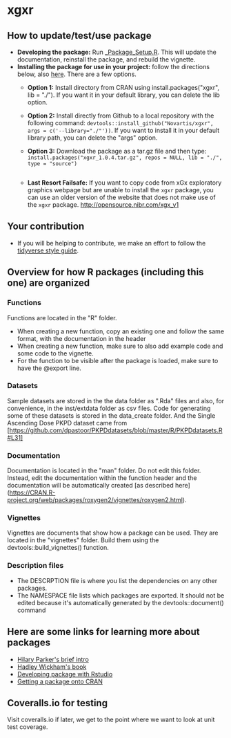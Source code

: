 # xgxr


## How to update/test/use package
* **Developing the package:** Run [_Package_Setup.R](_Package_Setup.R).  This will update the documentation, reinstall the package, and rebuild the vignette.
* **Installing the package for use in your project:** follow the directions below, also [here](_Package_Install_New_User.R).  There are a few options.
  * **Option 1:** Install directory from CRAN using install.packages("xgxr", lib = "./").  If you want it in your default library, you can delete the lib option.
  * **Option 2:** Install directly from Github to a local repository with the following command: `devtools::install_github("Novartis/xgxr", args = c('--library="./"'))`.  If you want to install it in your default library path, you can delete the "args" option.
  * **Option 3:** Download the package as a tar.gz file and then type: `install.packages("xgxr_1.0.4.tar.gz", repos = NULL, lib = "./", type = "source")`

      ```
  * **Last Resort Failsafe:** If you want to copy code from xGx exploratory graphics webpage but are unable to install the  `xgxr` package, you can use an older version of the website that does not make use of the `xgxr` package.  http://opensource.nibr.com/xgx_v1
  
## Your contribution
* If you will be helping to contribute, we make an effort to follow the [tidyverse style guide](https://style.tidyverse.org/index.html).

## Overview for how R packages (including this one) are organized

### Functions
Functions are located in the "R" folder.  
* When creating a new function, copy an existing one and follow the same format, with the documentation in the header
* When creating a new function, make sure to also add example code and some code to the vignette.
* For the function to be visible after the package is loaded, make sure to have the @export line.  

### Datasets
Sample datasets are stored in the the data folder as ".Rda" files and also, for convenience, in the inst/extdata folder as csv files.  Code for generating some of these datasets is stored in the data_create folder.  And the Single Ascending Dose PKPD dataset came from [https://github.com/dpastoor/PKPDdatasets/blob/master/R/PKPDdatasets.R#L31]

### Documentation
Documentation is located in the "man" folder.  Do not edit this folder.  Instead, edit the documentation within the function header and the documentation will be automatically created [as described here] (https://CRAN.R-project.org/web/packages/roxygen2/vignettes/roxygen2.html).

### Vignettes
Vignettes are documents that show how a package can be used.  They are located in the "vignettes" folder.  Build them using the devtools::build_vignettes() function.

### Description files
* The DESCRPTION file is where you list the dependencies on any other packages.
* The NAMESPACE file lists which packages are exported.  It should not be edited because it's automatically generated by the devtools::document() command

## Here are some links for learning more about packages
* [Hilary Parker's brief intro](https://hilaryparker.com/2014/04/29/writing-an-r-package-from-scratch/)
* [Hadley Wickham's book](http://r-pkgs.had.co.nz/)
* [Developing package with Rstudio](https://support.rstudio.com/hc/en-us/articles/200486488-Developing-Packages-with-RStudio)
* [Getting a package onto CRAN](https://CRAN.R-project.org/web/packages/policies.html)

## Coveralls.io for testing
Visit coveralls.io if later, we get to the point where we want to look at unit test coverage.
